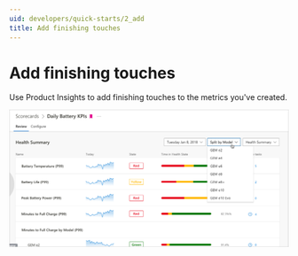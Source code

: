 ```yaml
---
uid: developers/quick-starts/2_add
title: Add finishing touches
---
```

# Add finishing touches

Use Product Insights to add finishing touches to the metrics you've created.

![Add finishing touches](finishing-touches.png)
